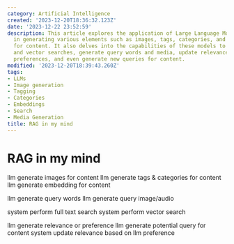 ```yaml
---
category: Artificial Intelligence
created: '2023-12-20T18:36:32.123Z'
date: '2023-12-22 23:52:59'
description: This article explores the application of Large Language Models (LLMs)
  in generating various elements such as images, tags, categories, and embeddings
  for content. It also delves into the capabilities of these models to perform full-text
  and vector searches, generate query words and media, update relevance based on user
  preferences, and even generate new queries for content.
modified: '2023-12-20T18:39:43.260Z'
tags:
- LLMs
- Image generation
- Tagging
- Categories
- Embeddings
- Search
- Media Generation
title: RAG in my mind
---
```


# RAG in my mind

llm generate images for content
llm generate tags & categories for content
llm generate embedding for content

llm generate query words
llm generate query image/audio

system perform full text search
system perform vector search

llm generate relevance or preference
llm generate potential query for content
system update relevance based on llm preference
